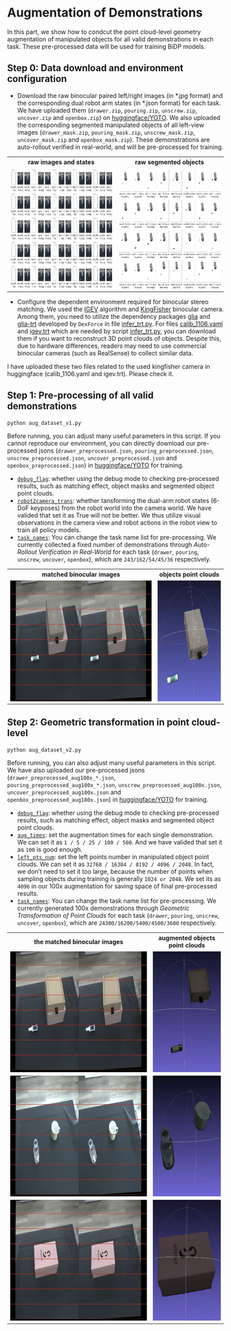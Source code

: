# Augmentation of Demonstrations
In this part, we show how to condcut the point cloud-level geometry augmentation of manipulated objects for all valid demonstrations in each task. These pre-processed data will be used for training BiDP models.

## Step 0: Data download and environment configuration

* Download the raw binocular paired left/right images (in *.jpg format) and the corresponding dual robot arm states (in *.json format) for each task. We have uploaded them (`drawer.zip`, `pouring.zip`, `unscrew.zip`, `uncover.zip` and `openbox.zip`) on [huggingface/YOTO](https://huggingface.co/HoyerChou/YOTO/tree/main). We also uploaded the corresponding segmented manipulated objects of all left-view images (`drawer_mask.zip`, `pouring_mask.zip`, `unscrew_mask.zip`, `uncover_mask.zip` and `openbox_mask.zip`). These demonstrations are auto-rollout verified in real-world, and will be pre-processed for training.

<table>
  <tr>
    <th> raw images and states </th>
    <th> raw segmented objects </th>
  </tr>
  <tr>
    <td><img src="./materials/raw_images_states.jpg" height="280"></td>
    <td><img src="./materials/raw_segmented_objs.jpg" height="280"></td> 
  </tr>
</table>

* Configure the dependent environment required for binocular stereo matching. We used the [IGEV](https://github.com/gangweiX/IGEV) algorithm and [KingFisher](https://dexforce-3dvision.com/productinfo/1022811.html) binocular camera. Among them, you need to utilize the dependency packages [glia](http://rjyfb:123456@69.235.177.182:10801/simple/glia/) and [glia-trt](http://rjyfb:123456@69.235.177.182:10801/simple/glia-trt/) developed by `DexForce` in file [infer_trt.py](https://github.com/hnuzhy/YOTO/blob/main/AugDemos/infer_trt.py#L12). For files [calib_1106.yaml](https://huggingface.co/HoyerChou/YOTO/blob/main/calib_1106.yaml) and [igev.trt](https://huggingface.co/HoyerChou/YOTO/blob/main/igev.trt) which are needed by script [infer_trt.py](https://github.com/hnuzhy/YOTO/blob/main/AugDemos/infer_trt.py#L47), you can download them if you want to reconstruct 3D point clouds of objects. Despite this, due to hardware differences, readers may need to use commercial binocular cameras (such as RealSense) to collect similar data.

I have uploaded these two files related to the used kingfisher camera in huggingface (calib_1106.yaml and igev.trt). Please check it.

## Step 1: Pre-processing of all valid demonstrations
```
python aug_dataset_v1.py
```
Before running, you can adjust many useful parameters in this script. If you cannot reproduce our environment, you can directly download our pre-processed jsons (`drawer_preprocessed.json`, `pouring_preprocessed.json`, `unscrew_preprocessed.json`, `uncover_preprocessed.json` and `openbox_preprocessed.json`) in [huggingface/YOTO](https://huggingface.co/HoyerChou/YOTO/tree/main) for training.
* [`debug_flag`](https://github.com/hnuzhy/YOTO/blob/main/AugDemos/aug_dataset_v1.py#L216): whether using the debug mode to checking pre-processed results, such as matching effect, object masks and segmented object point clouds.
* [`robot2camera_trans`](https://github.com/hnuzhy/YOTO/blob/main/AugDemos/aug_dataset_v1.py#L217): whether tansforming the dual-arm robot states (6-DoF keyposes) from the robot world into the camera world. We have valided that set it as True will not be better. We thus utilize visual observations in the camera view and robot actions in the robot view to train all policy models.
* [`task_names`](https://github.com/hnuzhy/YOTO/blob/main/AugDemos/aug_dataset_v1.py#L219): You can change the task name list for pre-processing. We currently collected a fixed number of demonstrations through *Auto-Rollout Verification in Real-World* for each task (`drawer`, `pouring`, `unscrew`, `uncover`, `openbox`), which are `243/162/54/45/36` respectively.

<table>
  <tr>
    <th> matched binocular images </th>
    <th> objects point clouds </th>
  </tr>
  <tr>
    <td><img src="./materials/paired_raw_images.jpg" height="280"></td>
    <td><img src="./materials/objects_point_clouds.jpg" height="280"></td> 
  </tr>
</table>

## Step 2: Geometric transformation in point cloud-level
```
python aug_dataset_v2.py
```
Before running, you can also adjust many useful parameters in this script. We have also uploaded our pre-processed jsons (`drawer_preprocessed_aug100x_*.json`, `pouring_preprocessed_aug100x_*.json`, `unscrew_preprocessed_aug100x.json`, `uncover_preprocessed_aug100x.json` and `openbox_preprocessed_aug100x.json`) in [huggingface/YOTO](https://huggingface.co/HoyerChou/YOTO/tree/main) for training.
* [`debug_flag`](https://github.com/hnuzhy/YOTO/blob/main/AugDemos/aug_dataset_v2.py#L431): whether using the debug mode to checking pre-processed results, such as matching effect, object masks and segmented object point clouds.
* [`aug_times`](https://github.com/hnuzhy/YOTO/blob/main/AugDemos/aug_dataset_v2.py#L432): set the augmentation times for each single demonstration. We can set it as `1 / 5 / 25 / 100 / 500`. And we have valided that set it as `100` is good enough.
* [`left_pts_num`](https://github.com/hnuzhy/YOTO/blob/main/AugDemos/aug_dataset_v2.py#L433): set the left points number in manipulated object point clouds. We can set it as `32768 / 16384 / 8192 / 4096 / 2048`. In fact, we don’t need to set it too large, because the number of points when sampling objects during training is generally `1024 or 2048`. We set its as `4096` in our 100x augmentation for saving space of final pre-processed results. 
* [`task_names`](https://github.com/hnuzhy/YOTO/blob/main/AugDemos/aug_dataset_v2.py#L434): You can change the task name list for pre-processing. We currently generated 100x demonstrations through *Geometric Transformation of Point Clouds* for each task (`drawer`, `pouring`, `unscrew`, `uncover`, `openbox`), which are `24300/16200/5400/4500/3600` respectively.

<table>
  <tr>
    <th> the matched binocular images </th>
    <th> augmented objects point clouds </th>
  </tr>
  <tr>
    <td><img src="./materials/aug_pcd_drawer_rgbs.jpg" height="280"></td>
    <td><img src="./materials/aug_pcd_drawer_pcds.gif" height="280"></td> 
  </tr>
  <tr>
    <td><img src="./materials/aug_pcd_pouring_rgbs.jpg" height="280"></td>
    <td><img src="./materials/aug_pcd_pouring_pcds.gif" height="280"></td> 
  </tr>
  <tr>
    <td><img src="./materials/aug_pcd_uncover_rgbs.jpg" height="280"></td>
    <td><img src="./materials/aug_pcd_uncover_pcds.gif" height="280"></td> 
  </tr>
</table>

